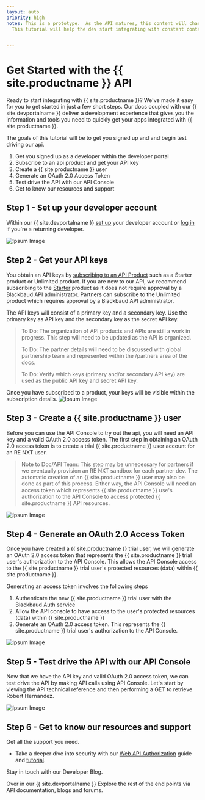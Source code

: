 ```yaml
---
layout: auto
priority: high
notes: This is a prototype.  As the API matures, this content will change. 
  This tutorial will help the dev start integrating with constant contact.  It will make it easy to get started in a few steps.  It will guide the user through the Azure API managment plaform including setting up a developer account, logging in , getting api keys, starting your integration, using the technical reference and api console, orienting the user to the developer guides, authentication, tutorials, support and resources. 

 
---
```


# Get Started with the {{ site.productname }} API #

Ready to start integrating with {{ site.productname }}? We've made it easy for you to get started in just a few short steps. Our docs coupled with our {{ site.devportalname }} deliver a development experience that gives you the information and tools you need to quickly get your apps integrated with {{ site.productname }}.  

The goals of this tutorial will be to get you signed up and and begin test driving our api.

1. Get you signed up as a developer within the developer portal
2. Subscribe to an api product and get your API key
3. Create a {{ site.productname }} user 
4. Generate an OAuth 2.0 Access Token
5. Test drive the API with our API Console
6. Get to know our resources and support

## Step 1 - Set up your developer account ##
Within our {{ site.devportalname }} [set up] your developer account or [log in] if you're a returning developer. 

![Ipsum Image][ipsum-image-00]


## Step 2 - Get your API keys ##
You obtain an API keys by [subscribing to an API Product] such as a Starter product or Unlimited product.  If you are new to our API, we recommend subscribing to the [Starter] product as it does not require approval by a Blackbaud API administrator.  Partners can subscribe to the Unlimited product which requires approval by a Blackbaud API administrator.  

<p class="alert alert-info">The API keys will consist of a primary key and a secondary key.  Use the primary key as  API key and the secondary key as the secret API key.</p>

> To Do: The organization of API products and APIs are still a work in progress.  This step will need to be updated as the API is organized.
>
> To Do: The partner details will need to be discussed with global partnership team and represented within the /partners area of the docs.
>
> To Do: Verify which keys  (primary and/or secondary API key) are used as the public API key and secret API key.
 
 Once you have subscribed to a product, your keys will be visible within the subscription details.
![Ipsum Image][ipsum-image-01]

## Step 3 - Create a {{ site.productname }} user  ##
Before you can use the API Console to try out the api, you will need an API key and a valid OAuth 2.0 access token. The first step in obtaining an OAuth 2.0 access token is to create a trial {{ site.productname }} user account for an RE NXT user.  

> Note to Doc/API Team:  This step may be unnecessary for partners if we eventually provision an RE NXT sandbox for each partner dev. The automatic creation of an {{ site.productname }} user may also be done as part of this process.  Either way, the API Console will need an access token which represents {{ site.productname }} use's authorization to the API Console to access protected {{ site.productname }} API resources.

![Ipsum Image][ipsum-image-00]

## Step 4 - Generate an OAuth 2.0 Access Token  ##
Once you have created a {{ site.productname }} trial user, we will generate an OAuth 2.0 access token that represents the {{ site.productname }} trial user's authorization to the API Console. This allows the API Console access to the {{ site.productname }} trial user's protected resources (data) within {{ site.productname }}.

Generating an access token involves the following steps 

1. Authenticate the new {{ site.productname }} trial user with the Blackbaud Auth service 
2. Allow the API console to have access to the user's protected resources (data) within {{ site.productname }}
3. Generate an OAuth 2.0 access token. This represents the {{ site.productname }} trial user's authorization to the API Console.  

![Ipsum Image][ipsum-image-00]

## Step 5 - Test drive the API with our API Console ##
Now that we have the API key and valid  OAuth 2.0 access token, we can test drive the API by making API calls using API Console.  Let's start by viewing the API technical reference and then performing a GET to retrieve Robert Hernandez. 

![Ipsum Image][ipsum-image-00]

## Step 6 - Get to know our resources and support
Get all the support you need.  

- Take a deeper dive into security with our <a href="{{ '/guide/#web-api-authorization' | prepend: site.baseurl }}">Web API Authorization</a> guide and <a href="{{ '/tutorials/auth/' | prepend: site.baseurl }}">tutorial</a>.

Stay in touch with our Developer Blog.

Over in our {{ site.devportalname }}
Explore the rest of the end points via API documentation, blogs and forums.



[ipsum-image-00]: holder.js/800x300
[ipsum-image-01]: holder.js/800x800
[ipsum-image-02]: holder.js/800x200
[Set up]: https://bbbobbyearl.portal.azure-api.net/
[log in]: https://bbbobbyearl.portal.azure-api.net/signin
[subscribing to an API Product]: https://bbbobbyearl.portal.azure-api.net/products
[Starter]: https://bbbobbyearl.portal.azure-api.net/Products/5485eb288f29c10414060001